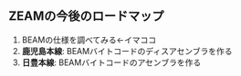 ##  ZEAMの今後のロードマップ

1. BEAMの仕様を調べてみる←イマココ
2. **鹿児島本線**: BEAMバイトコードのディスアセンブラを作る
3. **日豊本線**: BEAMバイトコードのアセンブラを作る
